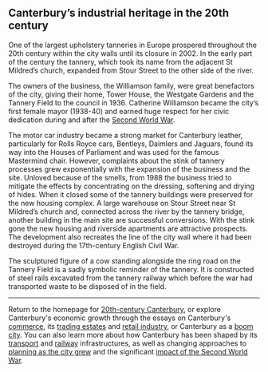 <param ve-config title="20th-century Canterbury: Industrial heritage" banner="images/Beaney 20C.JPG" author="Richard Maltby" layout="vtl">
       
<param ve-entity eid="Q29303" aliases="Canterbury">
<param ve-entity eid="Q17529474" aliases="St Mildred">
<param ve-entity eid="Q3515239" aliases="tannery">
<param ve-entity eid="Q20089350" aliases="mayor">
<param ve-entity eid="Q62408" aliases="Houses of Parliament">
<param ve-entity eid="Q28921788" aliases="Catherine Williamson">
<param ve-entity eid="Q26534635" aliases="Tower House">

## Canterbury’s industrial heritage in the 20th century 

One of the largest upholstery tanneries in Europe prospered throughout the 20th century within the city walls until its closure in 2002. In the early part of the century the tannery, which took its name from the adjacent St Mildred’s church, expanded from Stour Street to the other side of the river.
<param ve-image url="https://upload.wikimedia.org/wikipedia/commons/thumb/4/4d/St_Mildred%27s_Church_-_panoramio_-_Jean_Marc_Gfp.jpg/1920px-St_Mildred%27s_Church_-_panoramio_-_Jean_Marc_Gfp.jpg" label="St Mildred's" attribution="Jean Marc Gfp, CC-BY-SA 3.0">
<param ve-map center="Q17529474" zoom="15">

The owners of the business, the Williamson family, were great benefactors of the city, giving their home, Tower House, the Westgate Gardens and the Tannery Field to the council in 1936. Catherine Williamson became the city’s first female mayor (1938-40) and earned huge respect for her civic dedication during and after the [Second World War](/canterbury/20c-canterbury-ww2).

The motor car industry became a strong market for Canterbury leather, particularly for Rolls Royce cars, Bentleys, Daimlers and Jaguars, found its way into the Houses of Parliament and was used for the famous Mastermind chair. However, complaints about the stink of tannery processes grew exponentially with the expansion of the business and the site. Unloved because of the smells, from 1988 the business tried to mitigate the effects by concentrating on the dressing, softening and drying of hides. When it closed some of the tannery buildings were preserved for the new housing complex. A large warehouse on Stour Street near St Mildred’s church and, connected across the river by the tannery bridge, another building in the main site are successful conversions. With the stink gone the new housing and riverside apartments are attractive prospects. The development also recreates the line of the city wall where it had been destroyed during the 17th-century English Civil War.
<param ve-map center="Q17529474" zoom="16">

The sculptured figure of a cow standing alongside the ring road on the Tannery Field is a sadly symbolic reminder of the tannery. It is constructed of steel rails excavated from the tannery railway which before the war had transported waste to be disposed of in the field.

***

Return to the homepage for [20th-century Canterbury](/canterbury/20c-canterbury-home), or explore Canterbury's economic growth through the essays on Canterbury's [commerce](/Canterbury/20c-Canterbury-commerce), its [trading estates](/Canterbury/20c-Canterbury-trading-estates) and [retail industry](/Canterbury/20c-Canterbury-retail-store), or Canterbury as a [boom city](/Canterbury/20c-Canterbury-boom-city). You can also learn more about how Canterbury has been shaped by its [transport](/Canterbury/20c-Canterbury-transport) and [railway](/Canterbury/20c-Canterbury-railway) infrastructures, as well as changing approaches to [planning as the city grew](/Canterbury/20c-Canterbury-planning) and the significant [impact of the Second World War](/Canterbury/20c-Canterbury-ww2).
